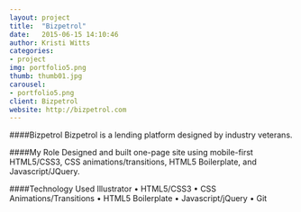 ```yaml
---
layout: project
title:  "Bizpetrol"
date:   2015-06-15 14:10:46
author: Kristi Witts
categories:
- project
img: portfolio5.png
thumb: thumb01.jpg
carousel:
- portfolio5.png
client: Bizpetrol
website: http://bizpetrol.com
---
```

####Bizpetrol
Bizpetrol is a lending platform designed by industry veterans.

####My Role
Designed and built one-page site using mobile-first HTML5/CSS3, CSS animations/transitions, HTML5 Boilerplate, and Javascript/JQuery.

####Technology Used
Illustrator &bull; HTML5/CSS3 &bull; CSS Animations/Transitions &bull; HTML5 Boilerplate &bull; Javascript/jQuery &bull; Git
